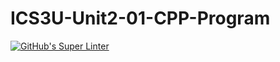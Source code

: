 # ICS3U-Unit2-01-CPP-Program

[![GitHub's Super Linter](https://github.com/Igor-Zhelezniak-1/ICS3U-Unit2-01-CPP-Program/workflows/GitHub's%20Super%20Linter/badge.svg)](https://github.com/Igor-Zhelezniak-1/ICS3U-Unit2-01-CPP-Program/actions)
